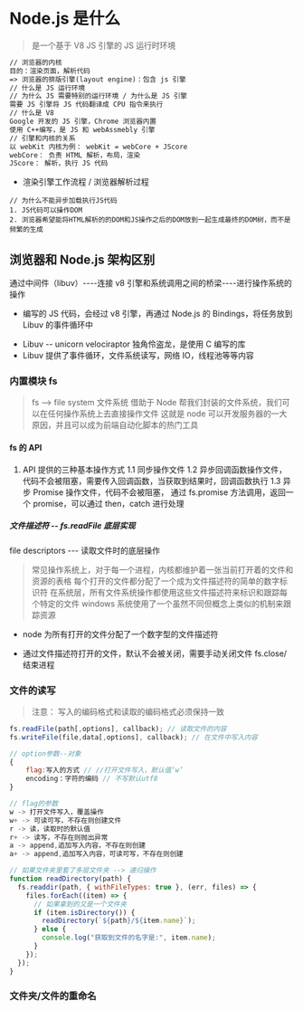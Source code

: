 # Node.js 是什么

> 是一个基于 V8 JS 引擎的 JS 运行时环境

```markdown
// 浏览器的内核
目的：渲染页面，解析代码
=> 浏览器的排版引擎(layout engine)：包含 js 引擎
// 什么是 JS 运行环境
// 为什么 JS 需要特别的运行环境 / 为什么是 JS 引擎
需要 JS 引擎将 JS 代码翻译成 CPU 指令来执行
// 什么是 V8
Google 开发的 JS 引擎，Chrome 浏览器内置
使用 C++编写，是 JS 和 webAssmebly 引擎
// 引擎和内核的关系
以 webKit 内核为例： webKit = webCore + JScore
webCore： 负责 HTML 解析，布局，渲染
JScore： 解析，执行 JS 代码
```

- 渲染引擎工作流程 / 浏览器解析过程

```
// 为什么不能异步加载执行JS代码
1. JS代码可以操作DOM
2. 浏览器希望能将HTML解析的的DOM和JS操作之后的DOM放到一起生成最终的DOM树，而不是频繁的生成
```

## 浏览器和 Node.js 架构区别

通过中间件（libuv）----连接 v8 引擎和系统调用之间的桥梁----进行操作系统的操作

- 编写的 JS 代码，会经过 v8 引擎，再通过 Node.js 的 Bindings，将任务放到 Libuv 的事件循环中

* Libuv -- unicorn velociraptor 独角伶盗龙，是使用 C 编写的库
* Libuv 提供了事件循环，文件系统读写，网络 IO，线程池等等内容

### 内置模块 fs

> fs --> file system 文件系统
> 借助于 Node 帮我们封装的文件系统，我们可以在任何操作系统上去直接操作文件
> 这就是 node 可以开发服务器的一大原因，并且可以成为前端自动化脚本的热门工具

#### fs 的 API

1. API 提供的三种基本操作方式
   1.1 同步操作文件
   1.2 异步回调函数操作文件，代码不会被阻塞，需要传入回调函数，当获取到结果时，回调函数执行
   1.3 异步 Promise 操作文件，代码不会被阻塞， 通过 fs.promise 方法调用，返回一个 promise，可以通过 then，catch 进行处理

##### 文件描述符 -- fs.readFile 底层实现

file descriptors --- 读取文件时的底层操作

> 常见操作系统上，对于每一个进程，内核都维护着一张当前打开着的文件和资源的表格
> 每个打开的文件都分配了一个成为文件描述符的简单的数字标识符
> 在系统层，所有文件系统操作都使用这些文件描述符来标识和跟踪每个特定的文件
> windows 系统使用了一个虽然不同但概念上类似的机制来跟踪资源

- node 为所有打开的文件分配了一个数字型的文件描述符

* 通过文件描述符打开的文件，默认不会被关闭，需要手动关闭文件 fs.close/结束进程

### 文件的读写

> 注意： 写入的编码格式和读取的编码格式必须保持一致

```js
fs.readFile(path[,options], callback); // 读取文件的内容
fs.writeFile(file,data[,options], callback); // 在文件中写入内容

// option参数--对象
{
    flag:写入的方式 // //打开文件写入，默认值‘w’
    encoding：字符的编码 // 不写默认utf8
}

// flag的参数
w -> 打开文件写入，覆盖操作
w+ -> 可读可写，不存在则创建文件
r -> 读，读取时的默认值
r+ -> 读写，不存在则抛出异常
a -> append,追加写入内容，不存在则创建
a+ -> append,追加写入内容，可读可写，不存在则创建
```

```js
// 如果文件夹里套了多层文件夹 --> 递归操作
function readDirectory(path) {
  fs.readdir(path, { withFileTypes: true }, (err, files) => {
    files.forEach((item) => {
      // 如果拿到的又是一个文件夹
      if (item.isDirectory()) {
        readDirectory(`${path}/${item.name}`);
      } else {
        console.log("获取到文件的名字是:", item.name);
      }
    });
  });
}
```

### 文件夹/文件的重命名
